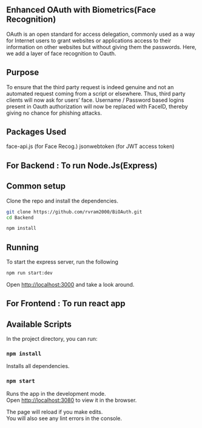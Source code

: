 ## Enhanced OAuth with Biometrics(Face Recognition)

OAuth is an open standard for access delegation, commonly used as a way for Internet users to grant websites or applications access to their information on other websites but without giving them the passwords.
Here, we add a layer of face recognition to Oauth.

## Purpose 
To ensure that the third party request is indeed genuine and not an automated request coming from a script or elsewhere. Thus, third party clients will now ask for users’ face. Username / Password based logins present in Oauth authorization will now be replaced with FaceID, thereby giving no chance for phishing attacks.

## Packages Used
face-api.js (for Face Recog.)
jsonwebtoken (for JWT access token)


## For Backend : To run Node.Js(Express)

## Common setup

Clone the repo and install the dependencies.

```bash
git clone https://github.com/rvram2000/BiOAuth.git
cd Backend
```

```bash
npm install
```

## Running 

To start the express server, run the following

```bash
npm run start:dev
```

Open [http://localhost:3000](http://localhost:3000) and take a look around.


## For Frontend : To run react app

## Available Scripts

In the project directory, you can run:

### `npm install`

Installs all dependencies.

### `npm start`

Runs the app in the development mode.<br />
Open [http://localhost:3080](http://localhost:3080) to view it in the browser.

The page will reload if you make edits.<br />
You will also see any lint errors in the console.


